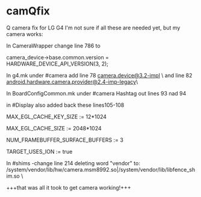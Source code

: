 # camQfix
Q camera fix for LG G4
I'm not sure if all these are needed yet, but my camera works:

In CameraWrapper change line 786 to

camera_device->base.common.version = HARDWARE_DEVICE_API_VERSION(3, 2);

In g4.mk under #camera add
line 78 camera.device@3.2-impl \ and
line 82 android.hardware.camera.provider@2.4-imp-legacy\

In BoardConfigCommon.mk
under #camera 
Hashtag out lines 93 nad 94

in #Display also added back these lines105-108

MAX_EGL_CACHE_KEY_SIZE := 12*1024

MAX_EGL_CACHE_SIZE := 2048*1024

NUM_FRAMEBUFFER_SURFACE_BUFFERS := 3

TARGET_USES_ION := true


   
In #shims -change line 214 deleting word "vendor"
to:  /system/vendor/lib/hw/camera.msm8992.so|/system/vendor/lib/libfence_shim.so \

+++that was all it took to get camera working!+++


